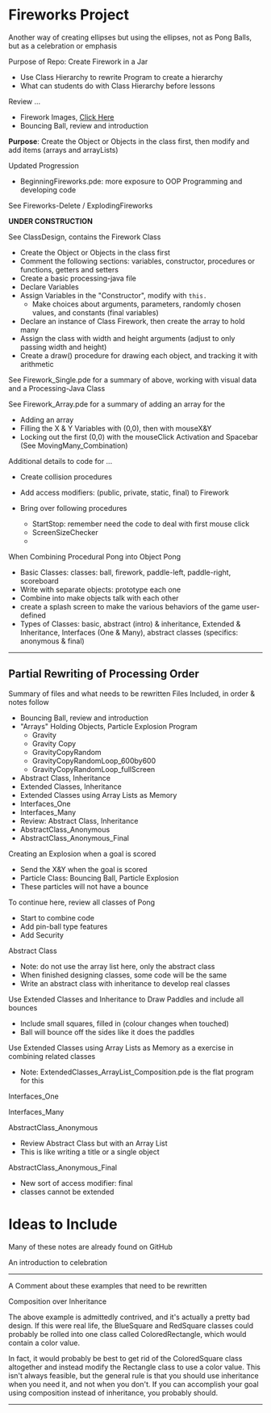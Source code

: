 # Fireworks Project
Another way of creating ellipses but using the ellipses, not as Pong Balls, but as a celebration or emphasis

Purpose of Repo: Create Firework in a Jar
- Use Class Hierarchy to rewrite Program to create a hierarchy
- What can students do with Class Hierarchy before lessons

Review ...
- Firework Images, <a href="https://github.com/MercersKitchen/CS30/tree/master/Objective%20Processing-Java/Prototyping%20Objects/Fireworks/Introduction%20Images">Click Here</a>
- Bouncing Ball, review and introduction

**Purpose**: Create the Object or Objects in the class first, then modify and add items (arrays and arrayLists)

Updated Progression
- BeginningFireworks.pde: more exposure to OOP Programming and developing code

See Fireworks-Delete / ExplodingFireworks

**UNDER CONSTRUCTION**

See ClassDesign, contains the Firework Class
- Create the Object or Objects in the class first
- Comment the following sections: variables, constructor, procedures or functions, getters and setters
- Create a basic processing-java file
- Declare Variables
- Assign Variables in the "Constructor", modify with ```this.```
  - Make choices about arguments, parameters, randomly chosen values, and constants (final variables)
- Declare an instance of Class Firework, then create the array to hold many
- Assign the class with width and height arguments (adjust to only passing width and height)
- Create a draw() procedure for drawing each object, and tracking it with arithmetic

See Firework_Single.pde for a summary of above, working with visual data and a Processing-Java Class

See Firework_Array.pde for a summary of adding an array for the
- Adding an array
- Filling the X & Y Variables with (0,0), then with mouseX&Y
- Locking out the first (0,0) with the mouseClick Activation and Spacebar (See MovingMany_Combination)

Additional details to code for ...

- Create collision procedures

- Add access modifiers: (public, private, static, final) to Firework

- Bring over following procedures
  - StartStop: remember need the code to deal with first mouse click
  - ScreenSizeChecker
  -

When Combining Procedural Pong into Object Pong
- Basic Classes: classes: ball, firework, paddle-left, paddle-right, scoreboard
- Write with separate objects: prototype each one
- Combine into make objects talk with each other
- create a splash screen to make the various behaviors of the game user-defined
- Types of Classes: basic, abstract (intro) & inheritance, Extended & Inheritance, Interfaces (One & Many), abstract classes (specifics: anonymous & final)

---

## Partial Rewriting of Processing Order

Summary of files and what needs to be rewritten
Files Included, in order & notes follow
- Bouncing Ball, review and introduction
- "Arrays" Holding Objects, Particle Explosion Program
  - Gravity
  - Gravity Copy
  - GravityCopyRandom
  - GravityCopyRandomLoop_600by600
  - GravityCopyRandomLoop_fullScreen
- Abstract Class, Inheritance
- Extended Classes, Inheritance
- Extended Classes using Array Lists as Memory
- Interfaces_One
- Interfaces_Many
- Review: Abstract Class, Inheritance
- AbstractClass_Anonymous
- AbstractClass_Anonymous_Final

Creating an Explosion when a goal is scored
- Send the X&Y when the goal is scored
- Particle Class: Bouncing Ball, Particle Explosion
- These particles will not have a bounce

To continue here, review all classes of Pong
- Start to combine code
- Add pin-ball type features
- Add Security

Abstract Class
- Note: do not use the array list here, only the abstract class
- When finished designing classes, some code will be the same
- Write an abstract class with inheritance to develop real classes

Use Extended Classes and Inheritance to Draw Paddles and include all bounces
- Include small squares, filled in (colour changes when touched)
- Ball will bounce off the sides like it does the paddles

Use Extended Classes using Array Lists as Memory as a exercise in combining related classes
- Note: ExtendedClasses_ArrayList_Composition.pde is the flat program for this

Interfaces_One

Interfaces_Many

AbstractClass_Anonymous
- Review Abstract Class but with an Array List
- This is like writing a title or a single object

AbstractClass_Anonymous_Final
- New sort of access modifier: final
- classes cannot be extended

# Ideas to Include
Many of these notes are already found on GitHub

An introduction to celebration


---

A Comment about these examples that need to be rewritten

Composition over Inheritance

The above example is admittedly contrived, and it's actually a pretty bad design. If this were real life, the BlueSquare and RedSquare classes could probably be rolled into one class called ColoredRectangle, which would contain a color value.

In fact, it would probably be best to get rid of the ColoredSquare class altogether and instead modify the Rectangle class to use a color value. This isn't always feasible, but the general rule is that you should use inheritance when you need it, and not when you don't. If you can accomplish your goal using composition instead of inheritance, you probably should.

---
